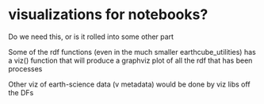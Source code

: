 # visualizations for notebooks?

Do we need this, or is it rolled into some other part

Some of the rdf functions (even in the much smaller earthcube_utilities) has a viz() function that will produce a graphviz plot of all the rdf that has been processes

Other viz of earth-science data (v metadata) would be done by viz libs off the DFs
